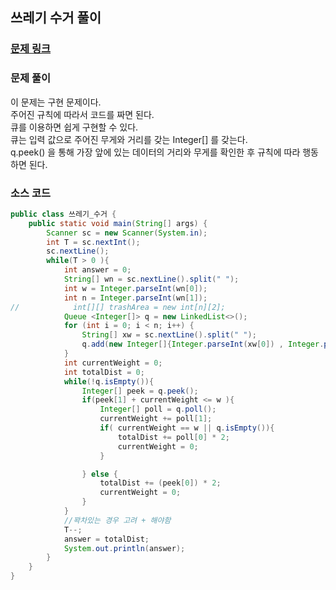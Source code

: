 ## 쓰레기 수거 풀이


### [문제 링크](https://www.acmicpc.net/problem/1680)

### 문제 풀이
이 문제는 구현 문제이다. </br>
주어진 규칙에 따라서 코드를 짜면 된다. </br>
큐를 이용하면 쉽게 구현할 수 있다. </br>
큐는 입력 값으로 주어진 무게와 거리를 갖는 Integer[] 를 갖는다. </br>
q.peek() 을 통해 가장 앞에 있는 데이터의 거리와 무게를 확인한 후 규칙에 따라 행동하면 된다. </br>

### 소스 코드
```java
public class 쓰레기_수거 {
    public static void main(String[] args) {
        Scanner sc = new Scanner(System.in);
        int T = sc.nextInt();
        sc.nextLine();
        while(T > 0 ){
            int answer = 0;
            String[] wn = sc.nextLine().split(" ");
            int w = Integer.parseInt(wn[0]);
            int n = Integer.parseInt(wn[1]);
//            int[][] trashArea = new int[n][2];
            Queue <Integer[]> q = new LinkedList<>();
            for (int i = 0; i < n; i++) {
                String[] xw = sc.nextLine().split(" ");
                q.add(new Integer[]{Integer.parseInt(xw[0]) , Integer.parseInt(xw[1])});
            }
            int currentWeight = 0;
            int totalDist = 0;
            while(!q.isEmpty()){
                Integer[] peek = q.peek();
                if(peek[1] + currentWeight <= w ){
                    Integer[] poll = q.poll();
                    currentWeight += poll[1];
                    if( currentWeight == w || q.isEmpty()){
                        totalDist += poll[0] * 2;
                        currentWeight = 0;
                    }

                } else {
                    totalDist += (peek[0]) * 2;
                    currentWeight = 0;
                }
            }
            //꽉차있는 경우 고려 + 해야함
            T--;
            answer = totalDist;
            System.out.println(answer);
        }
    }
}

```